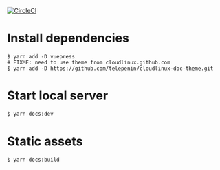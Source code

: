 [![CircleCI](https://circleci.com/gh/cloudlinux/imunify360-doc.svg?style=svg)](https://circleci.com/gh/cloudlinux/imunify360-doc)

# Install dependencies

```
$ yarn add -D vuepress
# FIXME: need to use theme from cloudlinux.github.com
$ yarn add -D https://github.com/telepenin/cloudlinux-doc-theme.git
```

# Start local server

```sh
$ yarn docs:dev
```

# Static assets

```sh
$ yarn docs:build
```